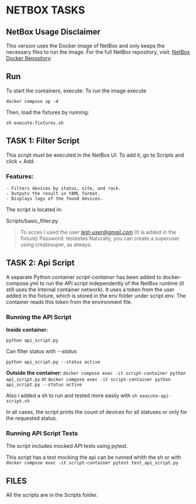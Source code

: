 # NETBOX TASKS

## NetBox Usage Disclaimer
This version uses the Docker image of NetBox and only keeps the necessary files to run the image.
For the full NetBox repository, visit: [NetBox Docker Repository](https://github.com/netbox-community/netbox-docker).

## Run
To start the containers, execute:
To run the image execute

```docker compose up -d```

Then, load the fixtures by running:

```sh execute-fixtures.sh```


## TASK 1: Filter Script

This script must be executed in the NetBox UI.
To add it, go to Scripts and click + Add.

### Features:
	- Filters devices by status, site, and rack.
	- Outputs the result in YAML format.
	- Displays logs of the found devices.
The script is located in:

Scripts/basic_filter.py
 
 >To acces I used the user *test-user@gmail.com* (It is added in the fixture)
 >Password: testestes
 >Naturally, you can create a superuser using createsuper, as always.

## TASK 2: Api Script

A separate Python container *script-container* has been added to docker-compose.yml to run the API script independently of the NetBox runtime (it still uses the internal container network).
It uses a token from the user added in the fixture, which is stored in the env folder under script.env. The container reads this token from the environment file. 

### Running the API Script

**Inside container:**

```python api_script.py```

Can filter status with *--status*

```python api_script.py --status active```

**Outside the container:**
```docker compose exec -it script-container python api_script.py```
or ```docker compose exec -it script-container python api_script.py --status active```

Also i added a sh to run and tested more easily with ```sh execute-api-script.sh```

In all cases, the script prints the count of devices for all statuses or only for the requested status.

### Running API Script Tests

The script includes mocked API tests using pytest.

This script has a test mocking the api can be runned whith the sh or with
```docker compose exec -it script-container pytest test_api_script.py```

## FILES
All the scripts are in the Scripts folder.